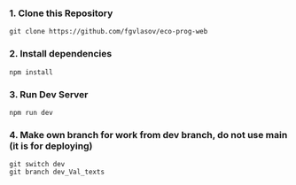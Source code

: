 ### 1\. Clone this Repository

```
git clone https://github.com/fgvlasov/eco-prog-web
```


### 2\. Install dependencies

```
npm install
```

### 3\. Run Dev Server

```
npm run dev
```

### 4\. Make own branch for work from dev branch, do not use main (it is for deploying)


```
git switch dev
git branch dev_Val_texts
```